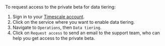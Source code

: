 <Highlight type="cloud" header="Request access and start tiering">
To request access to the private beta for data tiering:

1.  Sign in to your [Timescale
    account](https://console.cloud.timescale.com/).
1.  Click on the service where you want to enable data tiering.
1.  Navigate to `Operations`, then `Data tiering`.
1.  Click on `Request access` to send an email to the support team, who can
    help you get access to the private beta.

</Highlight>
